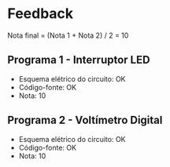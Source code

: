 # Feedback

Nota final = (Nota 1 + Nota 2) / 2 = 10

## Programa 1 - Interruptor LED
- Esquema elétrico do circuito: OK
- Código-fonte: OK
- Nota: 10

## Programa 2 - Voltímetro Digital
- Esquema elétrico do circuito: OK
- Código-fonte: OK
- Nota: 10
